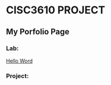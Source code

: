# CISC3610 PROJECT
## My Porfolio Page

### Lab:
[Hello Word](CISC3610/HELLEWORLD.html)


### Project:

